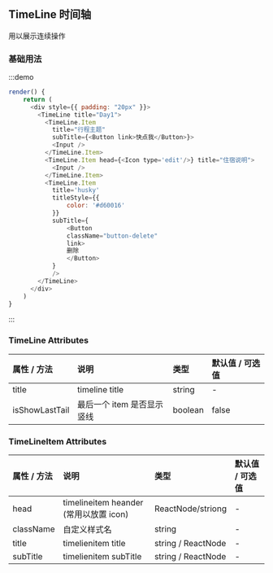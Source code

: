 ## TimeLine 时间轴

用以展示连续操作

### 基础用法

:::demo

```js
render() {
    return (
      <div style={{ padding: "20px" }}>
        <TimeLine title="Day1">
          <TimeLine.Item
            title="行程主题"
            subTitle={<Button link>快点我</Button>}>
            <Input />
          </TimeLine.Item>
          <TimeLine.Item head={<Icon type='edit'/>} title="住宿说明">
            <Input />
          </TimeLine.Item>
          <TimeLine.Item
            title='husky'
            titleStyle={{
                color: '#d60016'
            }}
            subTitle={
                <Button
                className="button-delete"
                link>
                删除
                </Button>
            }
            />
        </TimeLine>
      </div>
    )
}
```

:::

### TimeLine Attributes

| 属性 / 方法    | 说明                       | 类型    | 默认值 / 可选值 |
| :------------- | :------------------------- | :------ | :-------------- |
| title          | timeline title             | string  | -               |
| isShowLastTail | 最后一个 item 是否显示竖线 | boolean | false           |

### TimeLineItem Attributes

| 属性 / 方法 | 说明                                   | 类型               | 默认值 / 可选值 |
| :---------- | :------------------------------------- | :----------------- | :-------------- |
| head        | timelineitem heander (常用以放置 icon) | ReactNode/striong  | -               |
| className   | 自定义样式名                           | string             | -               |
| title       | timelienitem title                     | string / ReactNode | -               |
| subTitle    | timelienitem subTitle                  | string / ReactNode | -               |
